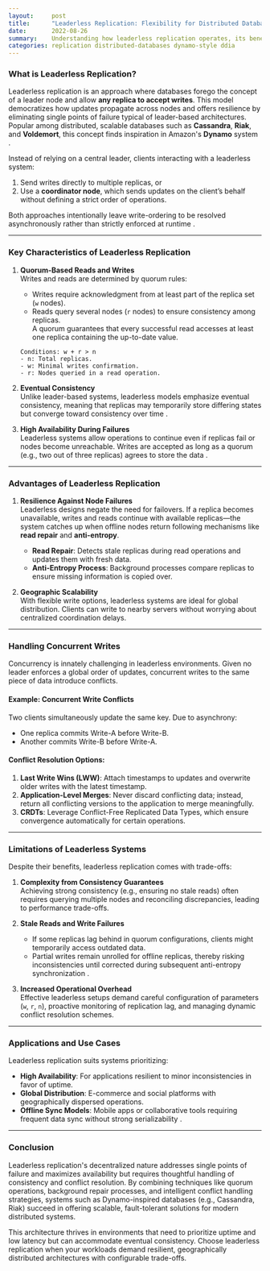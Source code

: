 ```yaml
---
layout:     post    
title:      "Leaderless Replication: Flexibility for Distributed Databases"    
date:       2022-08-26    
summary:    Understanding how leaderless replication operates, its benefits, limitations, and why it suits certain modern distributed systems.    
categories: replication distributed-databases dynamo-style ddia
---
```


### **What is Leaderless Replication?**

Leaderless replication is an approach where databases forego the concept of a leader node and allow **any replica to accept writes**. This model democratizes how updates propagate across nodes and offers resilience by eliminating single points of failure typical of leader-based architectures. Popular among distributed, scalable databases such as **Cassandra**, **Riak**, and **Voldemort**, this concept finds inspiration in Amazon's **Dynamo** system .

Instead of relying on a central leader, clients interacting with a leaderless system:
1. Send writes directly to multiple replicas, or
2. Use a **coordinator node**, which sends updates on the client’s behalf without defining a strict order of operations.

Both approaches intentionally leave write-ordering to be resolved asynchronously rather than strictly enforced at runtime .
   
---  

### **Key Characteristics of Leaderless Replication**

1. **Quorum-Based Reads and Writes**    
   Writes and reads are determined by quorum rules:
    - Writes require acknowledgment from at least part of the replica set (`w` nodes).
    - Reads query several nodes (`r` nodes) to ensure consistency among replicas.    
      A quorum guarantees that every successful read accesses at least one replica containing the up-to-date value.
   ```plaintext  
   Conditions: w + r > n   
   - n: Total replicas.  
   - w: Minimal writes confirmation.  
   - r: Nodes queried in a read operation.  
   ```  

2. **Eventual Consistency**    
   Unlike leader-based systems, leaderless models emphasize eventual consistency, meaning that replicas may temporarily store differing states but converge toward consistency over time .

3. **High Availability During Failures**    
   Leaderless systems allow operations to continue even if replicas fail or nodes become unreachable. Writes are accepted as long as a quorum (e.g., two out of three replicas) agrees to store the data .

---  

### **Advantages of Leaderless Replication**

1. **Resilience Against Node Failures**    
   Leaderless designs negate the need for failovers. If a replica becomes unavailable, writes and reads continue with available replicas—the system catches up when offline nodes return following mechanisms like **read repair** and **anti-entropy**.

    - **Read Repair**: Detects stale replicas during read operations and updates them with fresh data.
    - **Anti-Entropy Process**: Background processes compare replicas to ensure missing information is copied over.

2. **Geographic Scalability**    
   With flexible write options, leaderless systems are ideal for global distribution. Clients can write to nearby servers without worrying about centralized coordination delays.

---  

### **Handling Concurrent Writes**

Concurrency is innately challenging in leaderless environments. Given no leader enforces a global order of updates, concurrent writes to the same piece of data introduce conflicts.

#### Example: Concurrent Write Conflicts
Two clients simultaneously update the same key. Due to asynchrony:
- One replica commits Write-A before Write-B.
- Another commits Write-B before Write-A.

#### Conflict Resolution Options:
1. **Last Write Wins (LWW)**: Attach timestamps to updates and overwrite older writes with the latest timestamp.
2. **Application-Level Merges**: Never discard conflicting data; instead, return all conflicting versions to the application to merge meaningfully.
3. **CRDTs**: Leverage Conflict-Free Replicated Data Types, which ensure convergence automatically for certain operations.

---  

### **Limitations of Leaderless Systems**

Despite their benefits, leaderless replication comes with trade-offs:

1. **Complexity from Consistency Guarantees**    
   Achieving strong consistency (e.g., ensuring no stale reads) often requires querying multiple nodes and reconciling discrepancies, leading to performance trade-offs.

2. **Stale Reads and Write Failures**
    - If some replicas lag behind in quorum configurations, clients might temporarily access outdated data.
    - Partial writes remain unrolled for offline replicas, thereby risking inconsistencies until corrected during subsequent anti-entropy synchronization .

3. **Increased Operational Overhead**    
   Effective leaderless setups demand careful configuration of parameters (`w`, `r`, `n`), proactive monitoring of replication lag, and managing dynamic conflict resolution schemes.

---  

### **Applications and Use Cases**

Leaderless replication suits systems prioritizing:
- **High Availability**: For applications resilient to minor inconsistencies in favor of uptime.
- **Global Distribution**: E-commerce and social platforms with geographically dispersed operations.
- **Offline Sync Models**: Mobile apps or collaborative tools requiring frequent data sync without strong serializability .

---  

### **Conclusion**

Leaderless replication's decentralized nature addresses single points of failure and maximizes availability but requires thoughtful handling of consistency and conflict resolution. By combining techniques like quorum operations, background repair processes, and intelligent conflict handling strategies, systems such as Dynamo-inspired databases (e.g., Cassandra, Riak) succeed in offering scalable, fault-tolerant solutions for modern distributed systems.

This architecture thrives in environments that need to prioritize uptime and low latency but can accommodate eventual consistency. Choose leaderless replication when your workloads demand resilient, geographically distributed architectures with configurable trade-offs.  